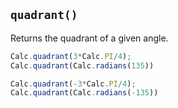 ## `quadrant()`

Returns the quadrant of a given angle.

```javascript
Calc.quadrant(3*Calc.PI/4);
Calc.quadrant(Calc.radians(135))
```
```javascript
Calc.quadrant(-3*Calc.PI/4);
Calc.quadrant(Calc.radians(-135))
```

